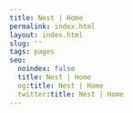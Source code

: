 ```yaml
---
title: Nest | Home
permalink: index.html
layout: index.html
slug: ''
tags: pages
seo:
  noindex: false
  title: Nest | Home
  og:title: Nest | Home
  twitter:title: Nest | Home
---
```



